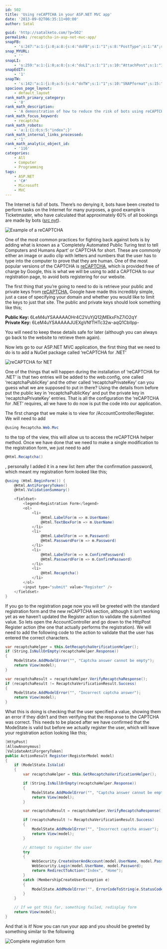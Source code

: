 ```yaml
---
id: 502
title: 'Using reCAPTCHA in your ASP.NET MVC app'
date: '2013-09-02T06:35:11+00:00'
author: Satal

guid: 'http://satalketo.com/?p=502'
permalink: /recaptcha-in-asp-net-mvc-app/
snapFB:
    - 's:247:"a:1:{i:0;a:8:{s:4:"doFB";s:1:"1";s:8:"PostType";s:1:"A";s:10:"AttachPost";s:1:"1";s:10:"SNAPformat";s:51:"New post (%TITLE%) has been published on %SITENAME%";s:9:"isAutoImg";s:1:"A";s:8:"imgToUse";b:0;s:9:"isAutoURL";s:1:"A";s:8:"urlToUse";b:0;}}";'
snap_MYURL:
    - ''
snapLI:
    - 's:259:"a:1:{i:0;a:8:{s:4:"doLI";s:1:"1";s:10:"AttachPost";s:1:"1";s:10:"SNAPformat";s:41:"New post has been published on %SITENAME%";s:11:"SNAPformatT";s:18:"New Post - %TITLE%";s:9:"isAutoImg";s:1:"A";s:8:"imgToUse";b:0;s:9:"isAutoURL";s:1:"A";s:8:"urlToUse";b:0;}}";'
snapEdIT:
    - '1'
snapTW:
    - 's:142:"a:1:{i:0;a:5:{s:4:"doTW";s:1:"1";s:10:"SNAPformat";s:15:"%TITLE% - %URL%";s:8:"attchImg";s:1:"1";s:9:"isAutoImg";s:1:"A";s:8:"imgToUse";b:0;}}";'
spacious_page_layout:
    - default_layout
rank_math_primary_category:
    - '8'
rank_math_description:
    - 'A demonstration of how to reduce the risk of bots using reCAPTCHA on the registation form for an ASP.NET MVC app.'
rank_math_focus_keyword:
    - recaptcha
rank_math_robots:
    - 'a:1:{i:0;s:5:"index";}'
rank_math_internal_links_processed:
    - '1'
rank_math_analytic_object_id:
    - '116'
categories:
    - All
    - Computer
    - Programming
tags:
    - ASP.NET
    - 'C#'
    - Microsoft
    - MVC
---
```


The Internet is full of bots. There’s no denying it, bots have been created to perform tasks on the Internet for many purposes, a good example is Ticketmaster, who have calculated that approximately 60% of all bookings are made by bots ([src nyt](http://www.nytimes.com/2013/05/27/business/media/bots-that-siphon-off-tickets-frustrate-concert-promoters.html?pagewanted=all&_r=1& "Concert Industry Struggles With ‘Bots’ That Siphon Off Tickets")).

![Example of a reCAPTCHA](https://samjenkins.com/wp-content/uploads/2013/09/recaptcha-example-1.png)

One of the most common practices for fighting back against bots is by adding what is known as a ‘Completely Automated Public Turing test to tell Computers and Humans Apart’ or CAPTCHA for short. These are commonly either an image or audio clip with letters and numbers that the user has to type into the computer to prove that they are human. One of the most popular versions of the CAPTCHA is [reCAPTCHA](http://www.google.com/recaptcha "reCaptcha"), which is provided free of charge by Google, this is what we will be using to add a CAPTCHA to our registration page, to avoid bots registering for our website.

The first thing that you’re going to need to do is retrieve your public and private keys from [reCAPTCHA](https://www.google.com/recaptcha/admin/list "My reCAPTCHA Sites"), Google have made this incredibly simple, just a case of specifying your domain and whether you would like to limit the keys to just that site. The public and private keys should look something like this;

**Public Key:** 6LeM4uYSAAAAAOHr4C2VuYjQ12jMEkxFhZ7iO2qY  
**Private Key:** 6LeM4uYSAAAAAJUEXgVNfTHTc32w-aqQ1CbIIpp-

You will need to keep these details safe for later (although you can always go back to the website to retrieve them again).

Now lets go to our ASP.NET MVC application, the first thing that we need to do is to add a NuGet package called ‘reCAPTCHA for .NET’

![reCAPTCHA for NET](https://samjenkins.com/wp-content/uploads/2013/09/reCAPTCHA-for-NET.png)

One of the things that will happen during the installation of ‘reCAPTCHA for .NET’ is that two entries will be added to the web.config, one called ‘recaptchaPublicKey’ and the other called ‘recaptchaPrivateKey’ can you guess what we are supposed to put in there? Using the details from before put the public key in ‘recaptchaPublicKey’ and put the private key in ‘recaptchaPrivateKey’ entries. That is all the configuration the ‘reCAPTCHA for .NET’ requires, all we have to do now is put the code into our application.

The first change that we make is to view for /AccountController/Register. We will need to add

```csharp
@using Recaptcha.Web.Mvc
```

to the top of the view, this will allow us to access the reCAPTCHA helper method. Once we have done that we need to make a single modification to the registration form, we just need to add

```csharp
@Html.Recaptcha()
```

, personally I added it in a new list item after the confirmation password, which meant my registration form looked like this;

```csharp
@using (Html.BeginForm()) {
    @Html.AntiForgeryToken()
    @Html.ValidationSummary()

    <fieldset>
        <legend>Registration Form</legend>
        <ol>
            <li>
                @Html.LabelFor(m => m.UserName)
                @Html.TextBoxFor(m => m.UserName)
            </li>
            <li>
                @Html.LabelFor(m => m.Password)
                @Html.PasswordFor(m => m.Password)
            </li>
            <li>
                @Html.LabelFor(m => m.ConfirmPassword)
                @Html.PasswordFor(m => m.ConfirmPassword)
            </li>
            <li>
                @Html.Recaptcha()
            </li>
        </ol>
        <input type="submit" value="Register" />
    </fieldset>
}
```

If you go to the registration page now you will be greeted with the standard registration form and the new reCAPTCHA section, although it isn’t working yet as we haven’t updated the Register action to validate the submitted value. So lets open the AccountController and go down to the HttpPost Register action (the one that actually performs the registration). We will need to add the following code to the action to validate that the user has entered the correct characters.

```csharp
var recaptchaHelper = this.GetRecaptchaVerificationHelper();
if (String.IsNullOrEmpty(recaptchaHelper.Response))
{
	ModelState.AddModelError("", "Captcha answer cannot be empty");
	return View(model);
}

var recaptchaResult = recaptchaHelper.VerifyRecaptchaResponse();
if (recaptchaResult != RecaptchaVerificationResult.Success)
{
	ModelState.AddModelError("", "Incorrect captcha answer");
	return View(model);
}
```

What this is doing is checking that the user specified a value, showing them an error if they didn’t and then verifying that the response to the CAPTCHA was correct. This needs to be placed after we have confirmed that the ModeState is valid but before we actually register the user, which will leave your registration action looking like this;

```csharp
[HttpPost]
[AllowAnonymous]
[ValidateAntiForgeryToken]
public ActionResult Register(RegisterModel model)
{
	if (ModelState.IsValid)
	{
		var recaptchaHelper = this.GetRecaptchaVerificationHelper();

		if (String.IsNullOrEmpty(recaptchaHelper.Response))
		{
			ModelState.AddModelError("", "Captcha answer cannot be empty");
			return View(model);
		}

		var recaptchaResult = recaptchaHelper.VerifyRecaptchaResponse();

		if (recaptchaResult != RecaptchaVerificationResult.Success)
		{
			ModelState.AddModelError("", "Incorrect captcha answer");
			return View(model);
		}

		// Attempt to register the user
		try
		{
			WebSecurity.CreateUserAndAccount(model.UserName, model.Password);
			WebSecurity.Login(model.UserName, model.Password);
			return RedirectToAction("Index", "Home");
		}
		catch (MembershipCreateUserException e)
		{
			ModelState.AddModelError("", ErrorCodeToString(e.StatusCode));
		}
	}

	// If we got this far, something failed, redisplay form
	return View(model);
}
```

And that is it! Now you can run your app and you should be greeted by something similar to the following

![Complete registration form](https://samjenkins.com/wp-content/uploads/2013/09/Complete-registration-form.png)